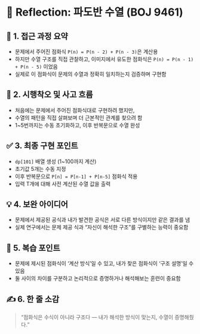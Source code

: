 # 💬 Reflection: 파도반 수열 (BOJ 9461)

## 🧠 1. 접근 과정 요약

- 문제에서 주어진 점화식 `P(n) = P(n - 2) + P(n - 3)`은 계산용
- 하지만 수열 구조를 직접 관찰하고, 이미지에서 유도한 점화식은
  `P(n) = P(n - 1) + P(n - 5)` 이었음
- 실제로 이 점화식이 문제의 수열과 정확히 일치하는지 검증하며 구현함

## 🔄 2. 시행착오 및 사고 흐름

- 처음에는 문제에서 주어진 점화식대로 구현하려 했지만,
- 수열의 패턴을 직접 살펴보며 더 근본적인 관계를 찾으려 함
- 1~5번까지는 수동 초기화하고, 이후 반복문으로 수열 완성

## ✅ 3. 최종 구현 포인트

- `dp[101]` 배열 생성 (1~100까지 계산)
- 초기값 5개는 수동 지정
- 이후 반복문으로 `P[n] = P[n-1] + P[n-5]` 점화식 적용
- 입력 T개에 대해 사전 계산된 수열 값을 출력

## 💡 4. 보완 아이디어

- 문제에서 제공된 공식과 내가 발견한 공식은 서로 다른 방식이지만 같은 결과를 냄
- 실제 연구에서는 문제 제공 식과 “자신이 해석한 구조”를 구별하는 능력이 중요함

## 🔁 5. 복습 포인트

- 문제에 제시된 점화식이 ‘계산 방식’일 수 있고,
  내가 찾은 점화식이 ‘구조 설명’일 수 있음
- 둘 사이의 차이를 구분하고 논리적으로 증명하거나 해석해보는 훈련이 중요함

## ✍️ 6. 한 줄 소감

> “점화식은 수식이 아니라 구조다 — 내가 해석한 방식이 맞는지, 수열이 증명해줬다.”
